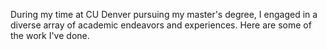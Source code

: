 During my time at CU Denver pursuing my master's degree, I engaged in a diverse array of academic endeavors and experiences. Here are some of the work I've done.
